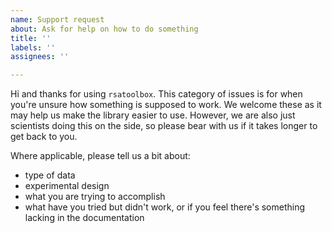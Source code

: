 ```yaml
---
name: Support request
about: Ask for help on how to do something
title: ''
labels: ''
assignees: ''

---
```


Hi and thanks for using `rsatoolbox`. This category of issues is for when you're unsure how something is supposed to work. We welcome these as it may help us make the library easier to use. However, we are also just scientists doing this on the side, so please bear with us if it takes longer to get back to you.

Where applicable, please tell us a bit about:
- type of data
- experimental design
- what you are trying to accomplish
- what have you tried but didn't work, or if you feel there's something lacking in the documentation
